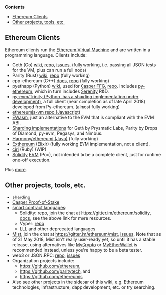 <!-- START doctoc generated TOC please keep comment here to allow auto update -->
<!-- DON'T EDIT THIS SECTION, INSTEAD RE-RUN doctoc TO UPDATE -->
**Contents**

- [Ethereum Clients](#ethereum-clients)
- [Other projects, tools, etc.](#other-projects-tools-etc)

<!-- END doctoc generated TOC please keep comment here to allow auto update -->

## Ethereum Clients

Ethereum clients run the [Ethereum Virtual Machine](https://github.com/ethereum/wiki/wiki/Ethereum-Virtual-Machine-(EVM)-Awesome-List) and are written in a programming language. Clients include:
- Geth (Go) [wiki](https://github.com/ethereum/go-ethereum/wiki), [repo](https://github.com/ethereum/go-ethereum), [issues](https://github.com/ethereum/go-ethereum/issues), (fully working, i.e. passing all JSON tests for the VM, plus can run a full node)
- Parity (Rust) [wiki](https://wiki.parity.io), [repo](https://github.com/paritytech/parity) (fully working)
- cpp-ethereum (C++) [docs](http://www.ethdocs.org/en/latest/ethereum-clients/cpp-ethereum/), [repo](https://github.com/ethereum/cpp-ethereum) (fully working)
- pyethapp (Python) [wiki](https://github.com/ethereum/pyethapp/wiki), used for [Casper FFG](https://github.com/ethereum/research/blob/master/papers/casper-basics/casper_basics.pdf), [repo](https://github.com/ethereum/pyethapp). Includes [py-ethereum](https://github.com/ethereum/pyethereum), which in turn includes [Serenity](https://github.com/ethereum/pyethereum/tree/serenity) R&D.
- [py-evm/Trinity (Python, has a sharding implementation under development)](https://github.com/ethereum/py-evm), a full client (near completion as of late April 2018) developed from Py-ethereum. (almost fully working)
- [ethereumjs-vm repo (Javascript)](https://github.com/ethereumjs/ethereumjs-vm)
- [EWasm](https://github.com/ethereum/wiki/wiki/EWasm-compendium), just an alternative to the EVM that is compliant with the EVM ABI.
- [Sharding implementations](https://github.com/ethereum/wiki/wiki/Sharding-introduction-R&D-compendium#implementations) for Geth by Prysmatic Labs, Parity by Drops of Diamond, py-evm, Pegasys, and Nimbus.
- [Harmony/ethereumj (Java)](https://github.com/ethereum/ethereumj) (fully working)
- [Exthereum](https://github.com/exthereum/evm) (Elixir) (fully working EVM implementation, not a client).
- [ciri](https://github.com/ciri-ethereum/ciri) (Ruby) (WIP)
- [Solidity](https://github.com/ethereum/wiki/wiki/%C3%90App-Development#solidity) [EVM](https://github.com/Ohalo-Ltd/solevm) (Poc), not intended to be a complete client, just for runtime one-off execution.

Plus [more](https://ethereum.stackexchange.com/questions/269/what-exactly-is-an-ethereum-client-and-what-clients-are-there#279).

## Other projects, tools, etc.
- [sharding](https://github.com/ethereum/wiki/wiki/Sharding-introduction-R&D-compendium)
- [Casper Proof-of-Stake](https://github.com/ethereum/wiki/wiki/Casper-Proof-of-Stake-compendium)
- [smart contract languages](https://github.com/ethereum/wiki/wiki/%C3%90App-Development):
   - Solidity: [repo](https://github.com/ethereum/solidity), join the chat at https://gitter.im/ethereum/solidity, [docs](https://solidity.readthedocs.org/en/latest/), see the above link for more resources.
   - Vyper: [repo](https://github.com/ethereum/vyper)
   - LLL and other deprecated languages
- [Mist](https://github.com/ethereum/mist), join the chat at https://gitter.im/ethereum/mist, [issues](https://github.com/ethereum/mist/issues). Note that as of 31 May 2018, Mist isn't really user-ready yet, so until it has a stable release, using alternatives like [MyCrypto](https://www.mycrypto.com/) or [MyEtherWallet](https://www.myetherwallet.com/) is recommended instead, unless you're happy to be a beta tester.
- web3 or JSON.RPC: [repo](https://github.com/ethereum/web3.js), [issues](https://github.com/ethereum/web3.js/issues)
- Organization projects include:
   - https://github.com/ethereum,
   - https://github.com/paritytech, and 
   - https://github.com/ethereumjs.
- Also see other projects in the sidebar of this wiki, e.g. Ethereum technologies, infrastructure, dapp development, etc. or try searching.